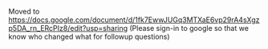 Moved to https://docs.google.com/document/d/1fk7EwwJUGq3MTXaE6vp29rA4sXgzp5DA_rn_ERcPIz8/edit?usp=sharing
(Please sign-in to google so that we know who changed what for followup questions)